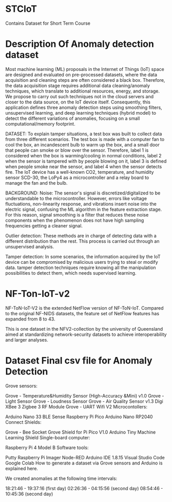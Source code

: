 # STCIoT
Contains Dataset for Short Term Course

# Description Of Anomaly detection dataset
Most machine learning (ML) proposals in the Internet of Things (IoT) space are designed and evaluated on pre-processed datasets, where the data acquisition and cleaning steps are often considered a black box. Therefore, the data acquisition stage requires additional data cleaning/anomaly techniques, which translate to additional resources, energy, and storage. We propose to carry out such techniques not in the cloud servers and closer to the data source, on the IoT device itself. Consequently, this application defines three anomaly detection steps using smoothing filters, unsupervised learning, and deep learning techniques (hybrid model) to detect the different variations of anomalies, focusing on a small computational/memory footprint.

DATASET: 
To explain tamper situations, a test box was built to collect data from three different scenarios. The test box is made with a computer fan to cool the box, an incandescent bulb to warm up the box, and a small door that people can smoke or blow over the sensor. Therefore, label 1 is considered when the box is warming/cooling in normal conditions, label 2 when the sensor is tampered with by people blowing on it, label 3 is defined when people smoke near the sensor, and label 4 when the sensor detects fire. The IoT device has a well-known CO2, temperature, and humidity sensor SCD-30, the LoPy4 as a microcontroller and a relay board to manage the fan and the bulb. 

BACKGROUND:
Noise: The sensor's signal is discretized/digitalized to be understandable to the microcontroller. However, errors like voltage fluctuations, non-linearity response, and vibrations insert noise into the electric signal, confusing the ML algorithm in the feature extraction stage. For this reason, signal smoothing is a filter that reduces these noise components when the phenomenon does not have high sampling frequencies getting a cleaner signal.

Outlier detection: These methods are in charge of detecting data with a different distribution than the rest. This process is carried out through an unsupervised analysis.

Tamper detection: In some scenarios, the information acquired by the IoT device can be compromised by malicious users trying to steal or modify data. tamper detection techniques require knowing all the manipulation possibilities to detect them, which needs supervised learning.

# NF-Ton-IoT-v2
NF-ToN-IoT-V2 is the extended NetFlow version of NF-ToN-IoT. Compared to the original NF-NIDS datasets, the feature set of NetFlow features has expanded from 8 to 43.

This is one dataset in the NFV2-collection by the university of Queensland aimed at standardizing network-security datasets to achieve interoperability and larger analyses.

# Dataset Final csv file for Anomaly Detection
Grove sensors:

Grove - Temperature&Humidity Sensor (High-Accuracy &Mini) v1.0
Grove - Light Sensor
Grove - Loudness Sensor
Grove - Air Quality Sensor v1.3
Digi XBee 3 Zigbee 3 RF Module
Grove - UART Wifi V2
Microcontollers:

Arduino Nano 33 BLE Sense
Raspberry Pi Pico
Arduino Nano RP2040 Connect
Shields:

Grove - Bee Socket
Grove Shield for Pi Pico V1.0
Arduino Tiny Machine Learning Shield
Single-board computer:

Raspberry Pi 4 Model B
Software tools:

Putty
Raspberry Pi Imager
Node-RED
Arduino IDE 1.8.15
Visual Studio Code
Google Colab
How to generate a dataset via Grove sensors and Arduino is explained here.

We created anomalies at the following time intervals:

18:21:46 - 19:37:16 (first day)
02:26:36 - 04:15:56 (second day)
08:54:46 - 10:45:36 (second day)
